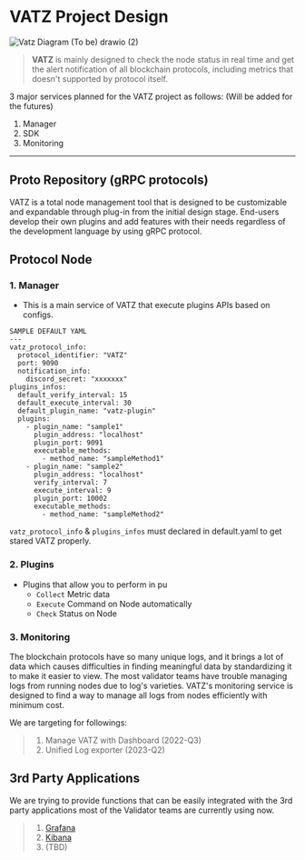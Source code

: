 # VATZ Project Design

![Vatz Diagram (To be) drawio (2)](https://user-images.githubusercontent.com/6308023/179885451-6d40505b-8b31-41d3-8dff-25220e00be1c.png)

> **VATZ** is mainly designed to check the node status in real time and get the alert notification of all blockchain protocols, including metrics that doesn't supported by protocol itself.

3 major services planned for the VATZ project as follows:
(Will be added for the futures)
1. Manager
2. SDK
3. Monitoring

---

## Proto Repository (gRPC protocols)

VATZ is a total node management tool that is designed to be customizable and expandable through plug-in from the initial design stage.
End-users develop their own plugins and add features with their needs regardless of the development language by using gRPC protocol.

## Protocol Node

### 1. Manager

- This is a main service of VATZ that execute plugins APIs based on configs.

```
SAMPLE DEFAULT YAML
---
vatz_protocol_info:
  protocol_identifier: "VATZ"
  port: 9090
  notification_info:
    discord_secret: "xxxxxxx"
plugins_infos:
  default_verify_interval: 15
  default_execute_interval: 30
  default_plugin_name: "vatz-plugin"
  plugins:
    - plugin_name: "sample1"
      plugin_address: "localhost"
      plugin_port: 9091
      executable_methods:
        - method_name: "sampleMethod1"
    - plugin_name: "sample2"
      plugin_address: "localhost"
      verify_interval: 7
      execute_interval: 9
      plugin_port: 10002
      executable_methods:
        - method_name: "sampleMethod2"
```

`vatz_protocol_info` & `plugins_infos` must declared in default.yaml to get stared VATZ properly. 

### 2. Plugins

- Plugins that allow you to perform in pu 
   - `Collect` Metric data
   - `Execute` Command on Node automatically
   - `Check` Status on Node
   

### 3. Monitoring
The blockchain protocols have so many unique logs, and it brings a lot of data which causes difficulties in finding meaningful data by standardizing it to make it easier to view.
The most validator teams have trouble managing logs from running nodes due to log's varieties.
VATZ's monitoring service is designed to find a way to manage all logs from nodes efficiently with minimum cost.

We are targeting for followings:

> 1. Manage VATZ with Dashboard  (2022-Q3)
> 2. Unified Log exporter (2023-Q2)

## 3rd Party Applications
We are trying to provide functions that can be easily integrated with the 3rd party applications most of the Validator teams are currently using now.
 
> 1. [Grafana](https://grafana.com/)
> 2. [Kibana](https://www.elastic.co/)
> 3. (TBD)